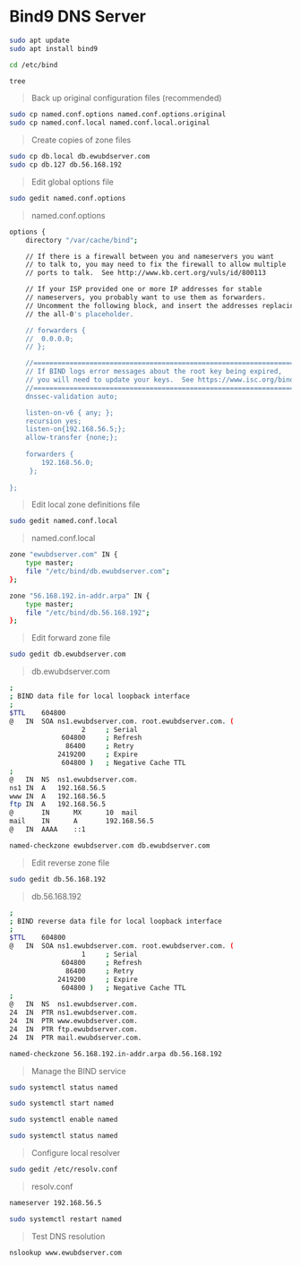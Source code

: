 # Bind9 DNS Server

```bash
sudo apt update
sudo apt install bind9
```

```bash
cd /etc/bind
```
```bash
tree
```

> Back up original configuration files (recommended)
```bash
sudo cp named.conf.options named.conf.options.original
sudo cp named.conf.local named.conf.local.original
```

>Create copies of zone files
```bash
sudo cp db.local db.ewubdserver.com
sudo cp db.127 db.56.168.192
```

> Edit global options file
```bash
sudo gedit named.conf.options
```
>named.conf.options
```bash
options {
	directory "/var/cache/bind";

	// If there is a firewall between you and nameservers you want
	// to talk to, you may need to fix the firewall to allow multiple
	// ports to talk.  See http://www.kb.cert.org/vuls/id/800113

	// If your ISP provided one or more IP addresses for stable 
	// nameservers, you probably want to use them as forwarders.  
	// Uncomment the following block, and insert the addresses replacing 
	// the all-0's placeholder.

	// forwarders {
	// 	0.0.0.0;
	// };

	//========================================================================
	// If BIND logs error messages about the root key being expired,
	// you will need to update your keys.  See https://www.isc.org/bind-keys
	//========================================================================
	dnssec-validation auto;

	listen-on-v6 { any; };
	recursion yes;
	listen-on{192.168.56.5;};
	allow-transfer {none;};
	
	forwarders {
		192.168.56.0;
	 };
	
};
```

>Edit local zone definitions file
```bash
sudo gedit named.conf.local
```

>named.conf.local
```bash
zone "ewubdserver.com" IN {
    type master;
    file "/etc/bind/db.ewubdserver.com";
};

zone "56.168.192.in-addr.arpa" IN {
    type master;
    file "/etc/bind/db.56.168.192";
};
```

>Edit forward zone file
```bash
sudo gedit db.ewubdserver.com
```

>db.ewubdserver.com
```bash
;
; BIND data file for local loopback interface
;
$TTL	604800
@	IN	SOA	ns1.ewubdserver.com. root.ewubdserver.com. (
			      2		; Serial
			 604800		; Refresh
			  86400		; Retry
			2419200		; Expire
			 604800 )	; Negative Cache TTL
;
@	IN	NS	ns1.ewubdserver.com.
ns1	IN	A	192.168.56.5
www	IN	A	192.168.56.5
ftp	IN	A	192.168.56.5
@       IN      MX      10	mail
mail    IN      A       192.168.56.5
@	IN	AAAA	::1
```


```bash
named-checkzone ewubdserver.com db.ewubdserver.com
```

>Edit reverse zone file
```bash
sudo gedit db.56.168.192
```

>db.56.168.192
```bash
;
; BIND reverse data file for local loopback interface
;
$TTL	604800
@	IN	SOA	ns1.ewubdserver.com. root.ewubdserver.com. (
			      1		; Serial
			 604800		; Refresh
			  86400		; Retry
			2419200		; Expire
			 604800 )	; Negative Cache TTL
;
@	IN	NS	ns1.ewubdserver.com.
24	IN	PTR	ns1.ewubdserver.com.
24	IN	PTR	www.ewubdserver.com.
24	IN	PTR	ftp.ewubdserver.com.
24	IN	PTR	mail.ewubdserver.com.
```

```bash
named-checkzone 56.168.192.in-addr.arpa db.56.168.192
```

>Manage the BIND service
```bash
sudo systemctl status named
```

```bash
sudo systemctl start named
```

```bash
sudo systemctl enable named
```

```bash
sudo systemctl status named
```
>Configure local resolver
```bash
sudo gedit /etc/resolv.conf
```

>resolv.conf
```bash
nameserver 192.168.56.5
```

```bash
sudo systemctl restart named
```

>Test DNS resolution
```bash
nslookup www.ewubdserver.com
```